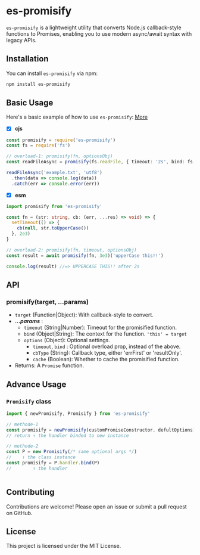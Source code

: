 # es-promisify

`es-promisify` is a lightweight utility that converts Node.js callback-style functions to Promises, enabling you to use modern async/await syntax with legacy APIs.

## Installation

You can install `es-promisify` via npm:

```sh
npm install es-promisify
```

## Basic Usage

Here's a basic example of how to use `es-promisify`: [More](#advance-usage)

- [x] **cjs**

```typescript
const promisify = require('es-promisify')
const fs = require('fs')

// overload-1: promisify(fn, optionsObj)
const readFileAsync = promisify(fs.readFile, { timeout: '2s', bind: fs, cbType: 'errFirst', cache: true })

readFileAsync('example.txt', 'utf8')
  .then(data => console.log(data))
  .catch(err => console.error(err))
```

- [x] **esm**

```typescript esm
import promisify from 'es-promisify'

const fn = (str: string, cb: (err, ...res) => void) => {
  setTimeout(() => {
    cb(null, str.toUpperCase())
  }, 2e3)
}

// overload-2: promisify(fn, timeout, optionsObj)
const result = await promisify(fn, 3e3)('upperCase this!!')

console.log(result) //=> UPPERCASE THIS!! after 2s
```

## API

### promisify(target, ...params)

- `target` (Function|Object): With callback-style to convert.
- ***...params*** :
  - `timeout` (String|Number): Timeout for the promisified function.
  - `bind` (Object|String): The context for the function. `'this' = target`
  - `options` (Object): Optional settings.
    - `timeout`, `bind` : Optional overload prop, instead of the above.
    - `cbType` (String): Callback type, either 'errFirst' or 'resultOnly'.
    - `cache` (Boolean): Whether to cache the promisified function.
- Returns: A `Promise` function.

## Advance Usage

### `Promisify` class

```javascript
import { newPromisify, Promisify } from 'es-promisify'

// methode-1 
const promisify = newPromisify(customPromiseConstructor, defultOptions)
// return ↑ the handler binded to new instance

// methode-2
const P = new Promisify(/* same optional args */) 
//    ↑ the class instance
const promisify = P.handler.bind(P)
//        ↑ the handler



```

## Contributing

Contributions are welcome! Please open an issue or submit a pull request on GitHub.

## License

This project is licensed under the MIT License.
